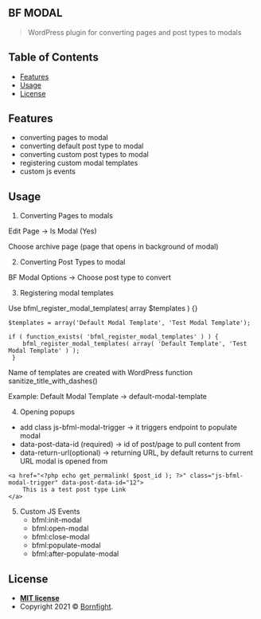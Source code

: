 ## BF MODAL

> WordPress plugin for converting pages and post types to modals

## Table of Contents

- [Features](#features)
- [Usage](#usage)
- [License](#license)


## Features

- converting pages to modal
- converting default post type to modal
- converting custom post types to modal
- registering custom modal templates
- custom js events

## Usage

1. Converting Pages to modals

Edit Page -> Is Modal (Yes)

Choose archive page (page that opens in background of modal)


2. Converting Post Types to modal

BF Modal Options -> Choose post type to convert

3. Registering modal templates

Use bfml_register_modal_templates( array $templates ) {}

```
$templates = array('Default Modal Template', 'Test Modal Template');

if ( function_exists( 'bfml_register_modal_templates' ) ) {
    bfml_register_modal_templates( array( 'Default Template', 'Test Modal Template' ) );
 }
```

Name of templates are created with WordPress function sanitize_title_with_dashes()

Example: Default Modal Template -> default-modal-template

4. Opening popups
* add class js-bfml-modal-trigger -> it triggers endpoint to populate modal
* data-post-data-id (required) -> id of post/page to pull content from
* data-return-url(optional) -> returning URL, by default returns to current URL modal is opened from

```
<a href="<?php echo get_permalink( $post_id ); ?>" class="js-bfml-modal-trigger" data-post-data-id="12">
    This is a test post type Link
</a>
```

5. Custom JS Events
   * bfml:init-modal
   * bfml:open-modal
   * bfml:close-modal
   * bfml:populate-modal
   * bfml:after-populate-modal
   
## License

- **[MIT license](http://opensource.org/licenses/mit-license.php)**
- Copyright 2021 © <a href="https://www.bornfight.com" target="_blank">Bornfight</a>.
